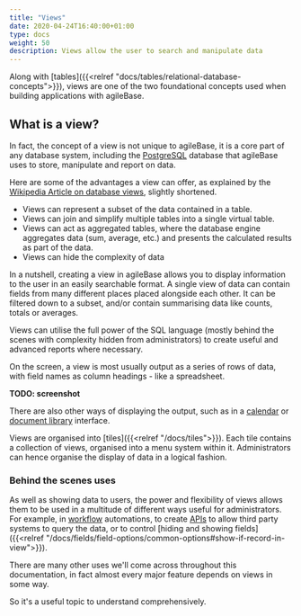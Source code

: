```yaml
---
title: "Views"
date: 2020-04-24T16:40:00+01:00
type: docs
weight: 50
description: Views allow the user to search and manipulate data
---
```

Along with [tables]({{<relref "docs/tables/relational-database-concepts">}}), views are one of the two foundational concepts used when building applications with agileBase.

## What is a view?
In fact, the concept of a view is not unique to agileBase, it is a core part of any database system, including the [PostgreSQL](https://www.postgresql.org) database that agileBase uses to store, manipulate and report on data.

Here are some of the advantages a view can offer, as explained by the [Wikipedia Article on database views](https://en.wikipedia.org/wiki/View_(SQL)), slightly shortened.
* Views can represent a subset of the data contained in a table.
* Views can join and simplify multiple tables into a single virtual table.
* Views can act as aggregated tables, where the database engine aggregates data (sum, average, etc.) and presents the calculated results as part of the data.
* Views can hide the complexity of data

In a nutshell, creating a view in agileBase allows you to display information to the user in an easily searchable format. A single view of data can contain fields from many different places placed alongside each other. It can be filtered down to a subset, and/or contain summarising data like counts, totals or averages.

Views can utilise the full power of the SQL language (mostly behind the scenes with complexity hidden from administrators) to create useful and advanced reports where necessary.

On the screen, a view is most usually output as a series of rows of data, with field names as column headings - like a spreadsheet. 

**TODO: screenshot**

There are also other ways of displaying the output, such as in a [calendar](https://todo.com) or [document library](https://todo.com) interface.

Views are organised into [tiles]({{<relref "/docs/tiles">}}). Each tile contains a collection of views, organised into a menu system within it. Administrators can hence organise the display of data in a logical fashion.

### Behind the scenes uses
As well as showing data to users, the power and flexibility of views allows them to be used in a multitude of different ways useful for administrators. For example, in [workflow](https://todo.com) automations, to create [APIs](https://todo.com) to allow third party systems to query the data, or to control [hiding and showing fields]({{<relref "/docs/fields/field-options/common-options#show-if-record-in-view">}}).

There are many other uses we'll come across throughout this documentation, in fact almost every major feature depends on views in some way.

So it's a useful topic to understand comprehensively.

